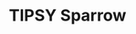 ---
title: "TIPSY Sparrow"
description: "TIPSY Sparrow"
layout: shop
keywords:
  - 美食競賽
  - 台灣美食
  - 美食精選
datePublished: "2025-06-30"
dateModified: "2025-07-02"
city: "台北市"
district: "信義區"
address: "台北市信義區松仁路38號遠東百貨鼎泰豐對面"
phone: "0266228068"
geo: "25.03820524947258, 121.56805583836135"
google_map: "https://maps.app.goo.gl/zg7UATFJBHzPApa49"
footinder: "https://footinder.com.tw/%E5%8F%B0%E5%8C%97%E5%B8%82%E4%BF%A1%E7%BE%A9%E5%8D%80/362103/"
official: "https://www.lemeridien-taipei.com/websev?lang=zh-tw&ref=pages&id=675"
award:
  - name: "500盤"
    year: "2024"
    entries:
      - dishes:
          - "炸全雞，鴨油薯條，鄉村肉汁"
          - "炭烤青甘魚下巴，參巴醬，四季豆"

---